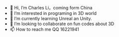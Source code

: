 - 👋 Hi, I’m Charles Li，coming form China
- 👀 I’m interested in programing in 3D world
- 🌱 I’m currently learning Unreal an Unity.
- 💞️ I’m looking to collaborate on fun codes about 3D
- 📫 How to reach me QQ 16221941

<!---
JokerX08/JokerX08 is a ✨ special ✨ repository because its `README.md` (this file) appears on your GitHub profile.
You can click the Preview link to take a look at your changes.
--->
